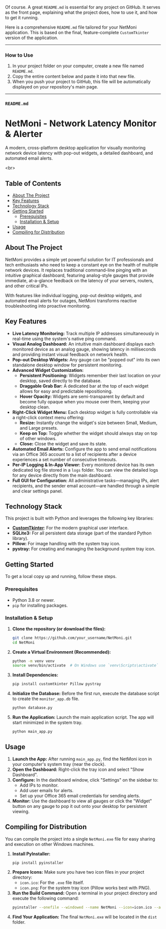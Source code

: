 Of course. A great `README.md` is essential for any project on GitHub. It serves as the front page, explaining what the project does, how to use it, and how to get it running.

Here is a comprehensive `README.md` file tailored for your NetMoni application. This is based on the final, feature-complete `CustomTkinter` version of the application.

-----

### How to Use

1.  In your project folder on your computer, create a new file named `README.md`.
2.  Copy the entire content below and paste it into that new file.
3.  When you push your project to GitHub, this file will be automatically displayed on your repository's main page.

-----

### `README.md`

# NetMoni - Network Latency Monitor & Alerter

  

A modern, cross-platform desktop application for visually monitoring network device latency with pop-out widgets, a detailed dashboard, and automated email alerts.

\<br\>

## Table of Contents

  - [About The Project](https://www.google.com/search?q=%23about-the-project)
  - [Key Features](https://www.google.com/search?q=%23key-features)
  - [Technology Stack](https://www.google.com/search?q=%23technology-stack)
  - [Getting Started](https://www.google.com/search?q=%23getting-started)
      - [Prerequisites](https://www.google.com/search?q=%23prerequisites)
      - [Installation & Setup](https://www.google.com/search?q=%23installation--setup)
  - [Usage](https://www.google.com/search?q=%23usage)
  - [Compiling for Distribution](https://www.google.com/search?q=%23compiling-for-distribution)

## About The Project

NetMoni provides a simple yet powerful solution for IT professionals and tech enthusiasts who need to keep a constant eye on the health of multiple network devices. It replaces traditional command-line pinging with an intuitive graphical dashboard, featuring analog-style gauges that provide immediate, at-a-glance feedback on the latency of your servers, routers, and other critical IPs.

With features like individual logging, pop-out desktop widgets, and automated email alerts for outages, NetMoni transforms reactive troubleshooting into proactive monitoring.

## Key Features

  * **Live Latency Monitoring:** Track multiple IP addresses simultaneously in real-time using the system's native ping command.
  * **Visual Analog Dashboard:** An intuitive main dashboard displays each monitored device as an analog gauge, showing latency in milliseconds and providing instant visual feedback on network health.
  * **Pop-out Desktop Widgets:** Any gauge can be "popped out" into its own standalone desktop window for persistent monitoring.
  * **Advanced Widget Customization:**
      * **Persistent Positioning:** Widgets remember their last location on your desktop, saved directly to the database.
      * **Draggable Grab Bar:** A dedicated bar at the top of each widget allows for easy and predictable repositioning.
      * **Hover Opacity:** Widgets are semi-transparent by default and become fully opaque when you mouse over them, keeping your desktop clean.
  * **Right-Click Widget Menu:** Each desktop widget is fully controllable via a right-click context menu offering:
      * **Resize:** Instantly change the widget's size between Small, Medium, and Large presets.
      * **Keep on Top:** Toggle whether the widget should always stay on top of other windows.
      * **Close:** Close the widget and save its state.
  * **Automated Email Alerts:** Configure the app to send email notifications via an Office 365 account to a list of recipients after a device experiences a set number of consecutive timeouts.
  * **Per-IP Logging & In-App Viewer:** Every monitored device has its own dedicated log file stored in a `logs` folder. You can view the detailed logs for any device directly from the main dashboard.
  * **Full GUI for Configuration:** All administrative tasks—managing IPs, alert recipients, and the sender email account—are handled through a simple and clear settings panel.

## Technology Stack

This project is built with Python and leverages the following key libraries:

  * [**CustomTkinter**](https://github.com/TomSchimansky/CustomTkinter): For the modern graphical user interface.
  * **SQLite3:** For all persistent data storage (part of the standard Python library).
  * **Pillow:** For image handling with the system tray icon.
  * **pystray:** For creating and managing the background system tray icon.

## Getting Started

To get a local copy up and running, follow these steps.

### Prerequisites

  * Python 3.8 or newer.
  * `pip` for installing packages.

### Installation & Setup

1.  **Clone the repository (or download the files):**
    ```sh
    git clone https://github.com/your_username/NetMoni.git
    cd NetMoni
    ```
2.  **Create a Virtual Environment (Recommended):**
    ```sh
    python -m venv venv
    source venv/bin/activate  # On Windows use `venv\Scripts\activate`
    ```
3.  **Install Dependencies:**
    ```sh
    pip install customtkinter Pillow pystray
    ```
4.  **Initialize the Database:**
    Before the first run, execute the database script to create the `monitor_app.db` file.
    ```sh
    python database.py
    ```
5.  **Run the Application:**
    Launch the main application script. The app will start minimized in the system tray.
    ```sh
    python main_app.py
    ```

## Usage

1.  **Launch the App:** After running `main_app.py`, find the NetMoni icon in your computer's system tray (near the clock).
2.  **Open the Dashboard:** Right-click the tray icon and select "Show Dashboard".
3.  **Configure:** In the dashboard window, click "Settings" on the sidebar to:
      * Add IPs to monitor.
      * Add user emails for alerts.
      * Set up your Office 365 email credentials for sending alerts.
4.  **Monitor:** Use the dashboard to view all gauges or click the "Widget" button on any gauge to pop it out onto your desktop for persistent viewing.

## Compiling for Distribution

You can compile the project into a single `NetMoni.exe` file for easy sharing and execution on other Windows machines.

1.  **Install PyInstaller:**
    ```sh
    pip install pyinstaller
    ```
2.  **Prepare Icons:** Make sure you have two icon files in your project directory:
      * `icon.ico`: For the `.exe` file itself.
      * `icon.png`: For the system tray icon (Pillow works best with PNG).
3.  **Run the Build Command:**
    Open a terminal in your project directory and execute the following command:
    ```sh
    pyinstaller --onefile --windowed --name NetMoni --icon=icon.ico --add-data "icon.png;." main_app.py
    ```
4.  **Find Your Application:** The final `NetMoni.exe` will be located in the `dist` folder.
